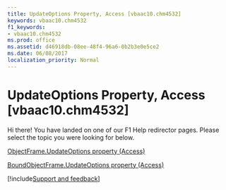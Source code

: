 ```yaml
---
title: UpdateOptions Property, Access [vbaac10.chm4532]
keywords: vbaac10.chm4532
f1_keywords:
- vbaac10.chm4532
ms.prod: office
ms.assetid: d46918db-08ee-48f4-96a6-0b2b3e0e5ce2
ms.date: 06/08/2017
localization_priority: Normal
---
```



# UpdateOptions Property, Access [vbaac10.chm4532]

Hi there! You have landed on one of our F1 Help redirector pages. Please select the topic you were looking for below.

[ObjectFrame.UpdateOptions property (Access)](https://msdn.microsoft.com/library/29effba2-7427-62ca-c0d6-6ed5081b0e02%28Office.15%29.aspx)

[BoundObjectFrame.UpdateOptions property (Access)](https://msdn.microsoft.com/library/919ad3b4-1128-947a-09c0-7c7b0373698e%28Office.15%29.aspx)

[!include[Support and feedback](~/includes/feedback-boilerplate.md)]